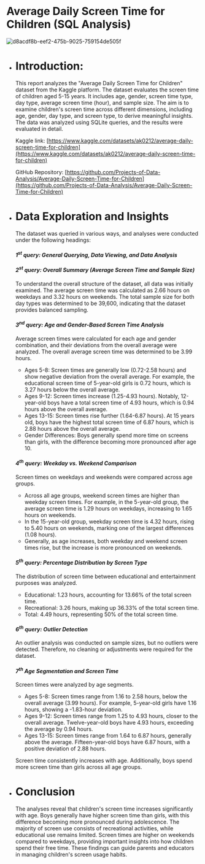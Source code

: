 # Average Daily Screen Time for Children (SQL Analysis)

![d8acdf8b-eef2-475b-9025-759154de505f](https://github.com/user-attachments/assets/fa5af318-6163-49cf-979e-26fb660d6bdf)

- # Introduction:
  This report analyzes the "Average Daily Screen Time for Children" dataset from the Kaggle platform. The dataset evaluates the screen time of children aged 5-15 years. It includes age, gender, screen time type, day type, average screen time (hour), and sample size. The aim is to examine children's screen time across different dimensions, including age, gender, day type, and screen type, to derive meaningful insights. The data was analyzed using SQLite queries, and the results were evaluated in detail.

  Kaggle link: [https://www.kaggle.com/datasets/ak0212/average-daily-screen-time-for-children](https://www.kaggle.com/datasets/ak0212/average-daily-screen-time-for-children)
  
  GitHub Repository: [https://github.com/Projects-of-Data-Analysis/Average-Daily-Screen-Time-for-Children](https://github.com/Projects-of-Data-Analysis/Average-Daily-Screen-Time-for-Children)
  
- # Data Exploration and Insights
  The dataset was queried in various ways, and analyses were conducted under the following headings:


  #### *1<sup>st</sup> query: General Querying, Data Viewing, and Data Analysis*

  #### *2<sup>st</sup> query: Overall Summary (Average Screen Time and Sample Size)*
  To understand the overall structure of the dataset, all data was initially examined. The average screen time was calculated as 2.66 hours on weekdays and 3.32 hours on weekends. The total sample size for both day types was determined to be 39,600, indicating that the dataset provides balanced sampling.


  #### *3<sup>nd</sup> query: Age and Gender-Based Screen Time Analysis*
  Average screen times were calculated for each age and gender combination, and their deviations from the overall average were analyzed. The overall average screen time was determined to be 3.99 hours.

  - Ages 5-8: Screen times are generally low (0.72-2.58 hours) and show negative deviation from the overall average. For example, the educational screen time of 5-year-old girls is 0.72 hours, which is 3.27 hours below the overall average.
  - Ages 9-12: Screen times increase (1.25-4.93 hours). Notably, 12-year-old boys have a total screen time of 4.93 hours, which is 0.94 hours above the overall average.
  - Ages 13-15: Screen times rise further (1.64-6.87 hours). At 15 years old, boys have the highest total screen time of 6.87 hours, which is 2.88 hours above the overall average.
  - Gender Differences: Boys generally spend more time on screens than girls, with the difference becoming more pronounced after age 10.


  #### *4<sup>th</sup> query: Weekday vs. Weekend Comparison*
  Screen times on weekdays and weekends were compared across age groups.

  - Across all age groups, weekend screen times are higher than weekday screen times. For example, in the 5-year-old group, the average screen time is 1.29 hours on weekdays, increasing to 1.65 hours on weekends.
  - In the 15-year-old group, weekday screen time is 4.32 hours, rising to 5.40 hours on weekends, marking one of the largest differences (1.08 hours).
  - Generally, as age increases, both weekday and weekend screen times rise, but the increase is more pronounced on weekends.


  #### *5<sup>th</sup> query: Percentage Distribution by Screen Type*
  The distribution of screen time between educational and entertainment purposes was analyzed.
  - Educational: 1.23 hours, accounting for 13.66% of the total screen time.
  - Recreational: 3.26 hours, making up 36.33% of the total screen time.
  - Total: 4.49 hours, representing 50% of the total screen time.


  #### *6<sup>th</sup> query: Outlier Detection*
  An outlier analysis was conducted on sample sizes, but no outliers were detected. Therefore, no cleaning or adjustments were required for the dataset.


  #### *7<sup>th</sup> Age Segmentation and Screen Time*
  Screen times were analyzed by age segments.

  - Ages 5-8: Screen times range from 1.16 to 2.58 hours, below the overall average (3.99 hours). For example, 5-year-old girls have 1.16 hours, showing a -1.83-hour deviation.
  - Ages 9-12: Screen times range from 1.25 to 4.93 hours, closer to the overall average. Twelve-year-old boys have 4.93 hours, exceeding the average by 0.94 hours.
  - Ages 13-15: Screen times range from 1.64 to 6.87 hours, generally above the average. Fifteen-year-old boys have 6.87 hours, with a positive deviation of 2.88 hours.
  
  Screen time consistently increases with age. Additionally, boys spend more screen time than girls across all age groups.

  
- # Conclusion
  The analyses reveal that children's screen time increases significantly with age. Boys generally have higher screen time than girls, with this difference becoming more pronounced during adolescence. The majority of screen use consists of recreational activities, while educational use remains limited. Screen times are higher on weekends compared to weekdays, providing important insights into how children spend their free time. These findings can guide parents and educators in managing children's screen usage habits.

